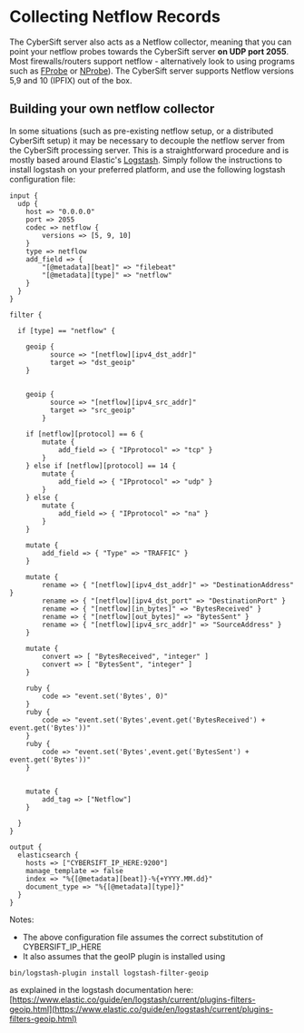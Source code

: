 # Collecting Netflow Records

The CyberSift server also acts as a Netflow collector, meaning that you can point your netflow probes towards the CyberSift server **on UDP port 2055**. Most firewalls/routers support netflow - alternatively look to using programs such as [FProbe](http://fprobe.sourceforge.net/) or [NProbe](http://www.ntop.org/products/netflow/nprobe/)). The CyberSift server supports Netflow versions 5,9 and 10 (IPFIX) out of the box.

## Building your own netflow collector

In some situations (such as pre-existing netflow setup, or a distributed CyberSift setup) it may be necessary to decouple the netflow server from the CyberSift processing server. This is a straightforward procedure and is mostly based around Elastic's [Logstash](https://www.elastic.co/products/logstash). Simply follow the instructions to install logstash on your preferred platform, and use the following logstash configuration file:

```
input {
  udp {
    host => "0.0.0.0"
    port => 2055
    codec => netflow {
        versions => [5, 9, 10]
    }
    type => netflow
    add_field => {
        "[@metadata][beat]" => "filebeat"
        "[@metadata][type]" => "netflow"
    }
  }
}

filter {

  if [type] == "netflow" {

    geoip {
    	  source => "[netflow][ipv4_dst_addr]"
	      target => "dst_geoip"
	}


	geoip {
          source => "[netflow][ipv4_src_addr]"
          target => "src_geoip"
        }

    if [netflow][protocol] == 6 {
		mutate {
		    add_field => { "IPprotocol" => "tcp" }
		}
	} else if [netflow][protocol] == 14 {
		mutate {
		    add_field => { "IPprotocol" => "udp" }
		}
	} else {
		mutate {
		    add_field => { "IPprotocol" => "na" }
		}
	}

    mutate {
	    add_field => { "Type" => "TRAFFIC" }
	}

    mutate {
        rename => { "[netflow][ipv4_dst_addr]" => "DestinationAddress" }
        rename => { "[netflow][ipv4_dst_port" => "DestinationPort" }
        rename => { "[netflow][in_bytes]" => "BytesReceived" }
        rename => { "[netflow][out_bytes]" => "BytesSent" }
        rename => { "[netflow][ipv4_src_addr]" => "SourceAddress" }
    }

    mutate {
        convert => [ "BytesReceived", "integer" ]
        convert => [ "BytesSent", "integer" ]
    }

    ruby {
        code => "event.set('Bytes', 0)"
    }
    ruby {
        code => "event.set('Bytes',event.get('BytesReceived') + event.get('Bytes'))"
    }
    ruby {
        code => "event.set('Bytes',event.get('BytesSent') + event.get('Bytes'))"
    }


    mutate {
	    add_tag => ["Netflow"]
	}

  }
}

output {
  elasticsearch {
    hosts => ["CYBERSIFT_IP_HERE:9200"]
    manage_template => false
    index => "%{[@metadata][beat]}-%{+YYYY.MM.dd}"
    document_type => "%{[@metadata][type]}"
  }
}
```

Notes:
- The above configuration file assumes the correct substitution of CYBERSIFT_IP_HERE
- It also assumes that the geoIP plugin is installed using 

```
bin/logstash-plugin install logstash-filter-geoip
```
as explained in the logstash documentation here: [https://www.elastic.co/guide/en/logstash/current/plugins-filters-geoip.html](https://www.elastic.co/guide/en/logstash/current/plugins-filters-geoip.html)
